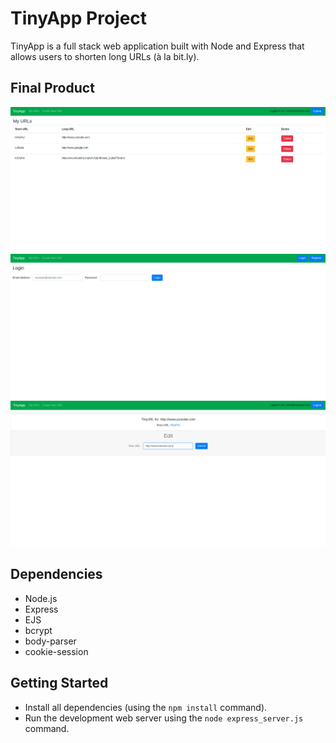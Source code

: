 # TinyApp Project

TinyApp is a full stack web application built with Node and Express that allows users to shorten long URLs (à la bit.ly).

## Final Product

!["Main page displaying all URLs for logged in user."](https://github.com/zackorykelly/tinyapp/blob/master/docs/urls-page.png)
!["Login form using hashing for security."](https://github.com/zackorykelly/tinyapp/blob/master/docs/login-page.png)
!["Edit page lets URL owner edit the long URL for a given ID."](https://github.com/zackorykelly/tinyapp/blob/master/docs/edit-page.png)


## Dependencies

- Node.js
- Express
- EJS
- bcrypt
- body-parser
- cookie-session

## Getting Started

- Install all dependencies (using the `npm install` command).
- Run the development web server using the `node express_server.js` command.